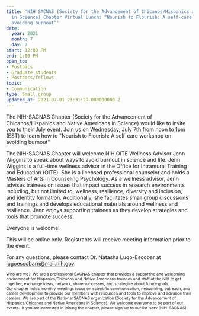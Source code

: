 ```yaml
---
title: 'NIH SACNAS (Society for the Advancement of Chicanos/Hispanics and Native Americans
  in Science) Chapter Virtual Lunch: “Nourish to Flourish: A self-care workshop on
  avoiding burnout”'
date:
  year: 2021
  month: 7
  day: 7
start: 12:00 PM
end: 1:00 PM
open_to:
- Postbacs
- Graduate students
- Postdocs/fellows
topic:
- Communication
type: Small group
updated_at: 2021-07-01 23:31:29.000000000 Z
---
```

The NIH-SACNAS Chapter (Society for the Advancement of
Chicanos/Hispanics and Native Americans in Science) would like to invite
you to their July event. Join us on Wednesday, July 7th from noon to 1pm
(EST) to learn how to "Nourish to Flourish: A self-care workshop on
avoiding burnout"

The NIH-SACNAS Chapter will welcome NIH OITE Wellness Advisor Jenn
Wiggins to speak about ways to avoid burnout in science and life. Jenn
Wiggins is a full-time wellness advisor in the Office for Intramural
Training and Education (OITE). She is a licensed professional counselor
and holds a Masters of Arts in Counseling Psychology. As a wellness
advisor, Jenn advises trainees on issues that impact success in research
environments including, but not limited to, wellness, resilience,
diversity and inclusion, and identity formation. Additionally, she
facilitates small group discussions and trainings and develops
educational materials around wellness and resilience. Jenn enjoys
supporting trainees as they develop strategies and tools that promote
success.

Everyone is welcome! 

This will be online only. Registrants will receive meeting information
prior to the event.

For any questions, please contact Dr. Natasha Lugo-Escobar at
lugoescobarn@mail.nih.gov.  

<span style="font-size: 8pt;">Who are we?: We are a professional SACNAS
chapter that provides a supportive and welcoming environment for
Hispanics/Chicanos and Native Americans trainees and staff at the NIH to
get together, exchange ideas, network, share successes, and strategize
about future goals. Our chapter holds monthly meetings focus on
scientific communication, networking, outreach, and career development
to provide our members with resources and tools to improve and
advance their careers. We are part of the National SACNAS organization
(Society for the Advancement of Hispanics/Chicanos and Native Americans
in Science). We welcome everyone to be part of our events.  If you are
interested in joining the chapter, please sign-up to our list-serv
(NIH-SACNAS). </span>

 

 

